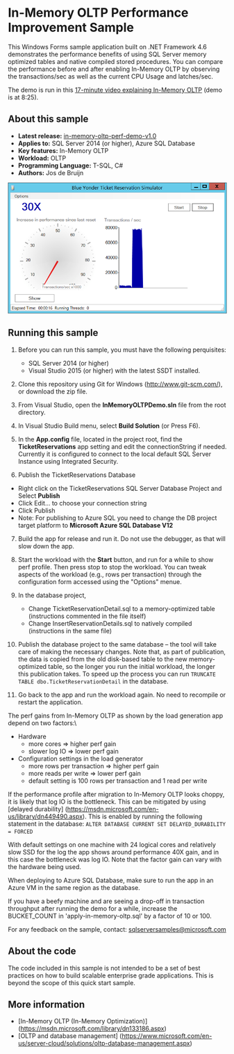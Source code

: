 ﻿# In-Memory OLTP Performance Improvement Sample

This Windows Forms sample application built on .NET Framework 4.6  demonstrates the performance benefits of using SQL Server memory optimized tables and native compiled stored procedures. You can compare the performance before and after enabling In-Memory OLTP by observing the transactions/sec as well as the current CPU Usage and latches/sec.

The demo is run in this [17-minute video explaining In-Memory OLTP](https://www.youtube.com/watch?v=l5l5eophmK4) (demo is at 8:25).

<a name=about-this-sample></a>

## About this sample

<!-- Delete the ones that don't apply -->
* **Latest release:** [in-memory-oltp-perf-demo-v1.0](https://github.com/Microsoft/sql-server-samples/releases/tag/in-memory-oltp-demo-v1.0)
* **Applies to:** SQL Server 2014 (or higher), Azure SQL Database
* **Key features:** In-Memory OLTP
* **Workload:** OLTP
* **Programming Language:** T-SQL, C#
* **Authors:** Jos de Bruijn

![Alt text](/media/in-memory-oltp-performance.png "Ticket Reservations")

## Running this sample
1. Before you can run this sample, you must have the following perquisites:
	- SQL Server 2014 (or higher)
	- Visual Studio 2015 (or higher) with the latest SSDT installed.

2. Clone this repository using Git for Windows (http://www.git-scm.com/), or download the zip file.

3. From Visual Studio, open the **InMemoryOLTPDemo.sln** file from the root directory.

4. In Visual Studio Build menu, select **Build Solution** (or Press F6).

5. In the **App.config** file, located in the project root, find the **TicketReservations** app setting and edit the connectionString if needed. Currently it is configured to connect to the local default SQL Server Instance using Integrated Security.

6. Publish the TicketReservations Database
  - Right click on the TicketReservations SQL Server Database Project and Select **Publish**
  - Click Edit... to choose your connection string
  - Click Publish
  - Note: For publishing to Azure SQL you need to change the DB project target platform to **Microsoft Azure SQL Database V12**

7. Build the app for release and run it. Do not use the debugger, as that will slow down the app.

8. Start the workload with the **Start** button, and run for a while to show perf profile. Then press stop to stop the workload. You can tweak aspects of the workload (e.g., rows per transaction) through the configuration form accessed using the "Options" menue.

9. In the database project,
	- Change TicketReservationDetail.sql to a memory-optimized table (instructions commented in the file itself)
	- Change InsertReservationDetails.sql to natively compiled (instructions in the same file)

10. Publish the database project to the same database – the tool will take care of making the necessary changes.
		Note that, as part of publication, the data is copied from the old disk-based table to the new memory-optimized table, so the longer you run the initial workload, the longer this publication takes. To speed up the process you can run `TRUNCATE TABLE dbo.TicketReservationDetail` in the database.

11. Go back to the app and run the workload again. No need to recompile or restart the application.

The perf gains from In-Memory OLTP as shown by the load generation app depend on two factors:\

- Hardware
    - more cores => higher perf gain
    - slower log IO => lower perf gain
- Configuration settings in the load generator
    - more rows per transaction => higher perf gain
    - more reads per write => lower perf gain
    - default setting is 100 rows per transaction and 1 read per write

If the performance profile after migration to In-Memory OLTP looks choppy, it is likely that log IO is the bottleneck. This can be mitigated by using [delayed durability] (https://msdn.microsoft.com/en-us/library/dn449490.aspx). This is enabled by running the following statement in the database:
	`ALTER DATABASE CURRENT SET DELAYED_DURABILITY = FORCED`

With default settings on one machine with 24 logical cores and relatively slow SSD for the log the app shows around performance 40X gain, and in this case the bottleneck was log IO. Note that the factor gain can vary with the hardware being used.

When deploying to Azure SQL Database, make sure to run the app in an Azure VM in the same region as the database.

If you have a beefy machine and are seeing a drop-off in transaction throughput after running the demo for a while, increase the BUCKET_COUNT in 'apply-in-memory-oltp.sql' by a factor of 10 or 100.

For any feedback on the sample, contact: sqlserversamples@microsoft.com

## About the code
The code included in this sample is not intended to be a set of best practices on how to build scalable enterprise grade applications. This is beyond the scope of this quick start sample.

## More information
- [In-Memory OLTP (In-Memory Optimization)] (https://msdn.microsoft.com/library/dn133186.aspx)
- [OLTP and database management] (https://www.microsoft.com/en-us/server-cloud/solutions/oltp-database-management.aspx)

